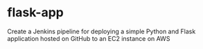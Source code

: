 # flask-app
Create a Jenkins pipeline for deploying a simple Python and Flask application hosted on GitHub to an EC2 instance on AWS
